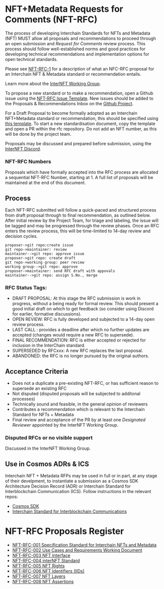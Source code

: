 # NFT+Metadata Requests for Comments (NFT-RFC)
The process of developing Interchain Standards for NFTs and Metadata (NFT) MUST allow all proposals and recommendations to proceed through an open submission and *Request for Comments* review process.
This process should follow well-established norms and good practices for developing technical recommendations and implementation options for open technical standards.

Please see [NFT-RFC-1](https://github.com/interNFT/nft-rfc/blob/main/nft-rfc-001.md) for a description of what an NFC-RFC proposal for an Interchain NFT & Metadata standard or recommendation entails.

Learn more about the [InterNFT Working Group](https://internft.org).

To propose a new standard or to make a recommendation, open a Github issue using the [NFT-RFC Issue Template](https://github.com/interNFT/rfc/issues/new?assignees=&labels=RFC&template=rfc-issue.md&title=).
New issues should be added to the Proposals & Recommendations Inbox on the [Github Project](https://github.com/orgs/interNFT/projects/3).  

For a Draft Proposal to become formally adopted as an Interchain NFT+Metadata standard or recommendation, this should be specified using [this template](https://github.com/interNFT/rfc/blob/main/0000-template.md).
To start a new standardisation document, copy the template and open a PR within the rfc repository.
Do not add an NFT number, as this will be done by the project team.

Proposals may be discussed and prepared before submission, using the [InterNFT Discord](https://discuss.internft.org/).

### NFT-RFC Numbers
Proposals which have formally accepted into the RFC process are allocated a sequential NFT-RFC Number, starting at 1.
A full list of proposals will be maintained at the end of this document.

## Process
Each NFT-RFC submitted will follow a quick-paced and structured process from draft proposal through to final recommendation, as outlined below.
After initial review by the Project Team, for triage and labeling, the issue will be tagged and may be progressed through the review phases.
Once an RFC enters the review process, this will be time-limited to 14-day review and decision cycles.

```sequence
proposer->git repo:create issue
git repo->maintainer: review
maintainer-->git repo: approve issue
proposer->git repo: create draft
git repo->working group: peer review
working group-->git repo: approve
proposer->maintainer: send RFC draft with appovals
maintainer-->git repo: assign S.No., merge
```

### RFC Status Tags:
* DRAFT PROPOSAL: At this stage the RFC submission is work in progress, without a being ready for formal review. This should present a good initial draft on which to get feedback (so consider using Discord for earlier, formative discussions).
* OPEN REVIEW: RFC is fully developed and subjected to a 14-day open review process.
* LAST CALL <date for the last call>: provides a deadline after which no further updates are accepted (changes would require a new RFC to supersede).
* FINAL RECOMMENDATION: RFC is either accepted or rejected for inclusion in the InterChain standard.
* SUPERSEDED by RFCxxx: A new RFC replaces the last proposal.
* ABANDONED: the RFC is no longer pursued by the original authors.

## Acceptance Criteria
* Does not a duplicate a pre-existing NFT-RFC, or has sufficient reason to supersede an existing RFC
* Not disputed (disputed proposals will be subjected to additonal processes)
* Technically sound and feasible, in the general opinion of reviewers
* Contributes a recommendation which is relevant to the Interchain Standard for NFTs + Metadata
* Final review and acceptance of the PR by at least one *Designated Reviewer* appointed by the InterNFT Working Group.

### Disputed RFCs or no visible support
Discussed in the InterNFT Working Group.

## Use in Cosmos ADRs & ICS
Interchain NFT + Metadata RFPs may be used in full or in part, at any stage of their develpment, to instantiate a submission as a Cosmos SDK Architecture Decision Record (ADR) or Interchain Standard for Interblockchain Communication (ICS). Follow instructions in the relevant repos:
* [Cosmos SDK](https://github.com/cosmos/cosmos-sdk/tree/master/docs/architecture)
* [Interchain Standard for Interblockchain Communications](https://github.com/cosmos/ics)

# NFT-RFC Proposals Register

* [NFT-RFC-001 Specification Standard for Interchain NFTs and Metadata](https://github.com/interNFT/nft-rfc/blob/main/nft-rfc-001.md)
* [NFT-RFC-002 Use Cases and Requirements Working Document](https://github.com/interNFT/nft-rfc/blob/main/nft-rfc-002.md)
* [NFT-RFC-003 NFT Interface](https://github.com/interNFT/nft-rfc/blob/main/nft-rfc-003.md)
* [NFT-RFC-004 interNFT Standard](https://github.com/interNFT/nft-rfc/blob/main/nft-rfc-004.md)
* [NFT-RFC-005 NFT Rights](https://github.com/interNFT/nft-rfc/blob/main/nft-rfc-005.md)
* [NFT-RFC-006 NFT Identifiers (IIDs)](https://github.com/interNFT/nft-rfc/blob/main/nft-rfc-006.md)
* [NFT-RFC-007 NFT Layers](https://github.com/interNFT/nft-rfc/blob/main/nft-rfc-007.md)
* [NFT-RFC-008 NFT Assertions](https://github.com/interNFT/nft-rfc/blob/main/nft-rfc-008.md)

